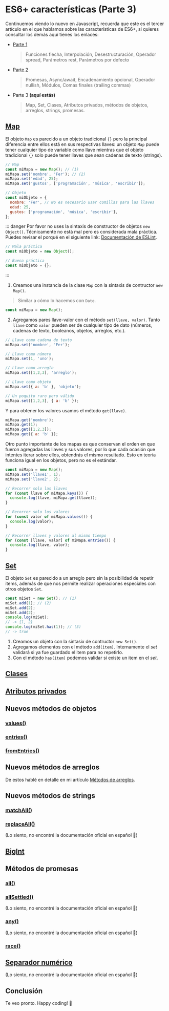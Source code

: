 # ES6+ características (Parte 3)

Continuemos viendo lo nuevo en Javascript, recuerda que este es el tercer artículo en el que hablamos sobre las características de ES6+, si quieres consultar los demás aquí tienes los enlaces:

- [Parte 1](../es6-features/)
  > Funciones flecha, Interpolación, Desestructuración, Operador spread, Parámetros rest, Parámetros por defecto
- [Parte 2](../es6-features-part-2/)
  > Promesas, Async/await, Encadenamiento opcional, Operador nullish, Módulos, Comas finales (trailing commas)
- Parte 3 **(aquí estás)**
  > Map, Set, Clases, Atributos privados, métodos de objetos, arreglos, strings, promesas.
  <!-- TODO: complete links -->
  <!-- - [Parte 4](../es6-features-part-4/) -->

<!-- TODO add gif -->

## [Map](https://developer.mozilla.org/en-US/docs/Web/JavaScript/Reference/Global_Objects/Map)

El objeto `Map` es parecido a un objeto tradicional `{}` pero la principal diferencia entre ellos está en sus respectivas llaves: un objeto `Map` puede tener cualquier tipo de variable como llave mientras que el objeto tradicional `{}` solo puede tener llaves que sean cadenas de texto (strings).

```js
// Map
const miMapa = new Map(); // (1)
miMapa.set('nombre', 'Fer'); // (2)
miMapa.set('edad', 25);
miMapa.set('gustos', ['programación', 'música', 'escribir']);

// Objeto
const miObjeto = {
  nombre: 'Fer', // No es necesario usar comillas para las llaves
  edad: 25,
  gustos: ['programación', 'música', 'escribir'],
};
```

::: danger
Por favor no uses la sintaxis de constructor de objetos `new Object()`. Técnicamente no está mal pero es considerada mala práctica. Puedes revisar el porqué en el siguiente link: [Documentación de ESLint](https://eslint.org/docs/latest/rules/no-new-object).

```js
// Mala práctica
const miObjeto = new Object();

// Buena práctica
const miObjeto = {};
```

:::

1. Creamos una instancia de la clase `Map` con la sintaxis de contructor `new Map()`.

> Similar a cómo lo hacemos con `Date`.

```js
const miMapa = new Map();
```

2. Agregamos pares llave-valor con el método `set(llave, valor)`. Tanto `llave` como `valor` pueden ser de cualquier tipo de dato (números, cadenas de texto, booleanos, objetos, arreglos, etc.).

```js
// Llave como cadena de texto
miMapa.set('nombre', 'Fer');

// Llave como número
miMapa.set(1, 'uno');

// Llave como arreglo
miMapa.set([1,2,3], 'arreglo');

// Llave como objeto
miMapa.set({ a: 'b' }, 'objeto');

// Un poquito raro pero válido
miMapa.set([1,2,3], { a: 'b' });
```

Y para obtener los valores usamos el método `get(llave)`.

```js
miMapa.get('nombre');
miMapa.get(1);
miMapa.get([1,2,3]);
miMapa.get({ a: 'b' });
```

Otro punto importante de los mapas es que conservan el orden en que fueron agregadas las llaves y sus valores, por lo que cada ocasión que intentes iterar sobre ellos, obtendrás el mismo resultado. Esto en teoría funciona igual en los objetos, pero no es el estándar.

```js
const miMapa = new Map();
miMapa.set('llave1', 1);
miMapa.set('llave2', 2);

// Recorrer solo las llaves
for (const llave of miMapa.keys()) {
  console.log(llave, miMapa.get(llave));
}

// Recorrer solo los valores
for (const valor of miMapa.values()) {
  console.log(valor);
}

// Recorrer llaves y valores al mismo tiempo
for (const [llave, valor] of miMapa.entries()) {
  console.log(llave, valor);
}
```

## [Set](https://developer.mozilla.org/es/docs/Web/JavaScript/Reference/Global_Objects/Set)

El objeto `Set` es parecido a un arreglo pero sin la posibilidad de repetir items, además de que nos permite realizar operaciones especiales con otros objetos `Set`.

```js
const miSet = new Set(); // (1)
miSet.add(1); // (2)
miSet.add(2);
miSet.add(2);
console.log(miSet);
// -> {1, 2}
console.log(miSet.has(1)); // (3)
// -> true
```

1. Creamos un objeto con la sintasix de contructor `new Set()`.
2. Agregamos elementos con el método `add(item)`. Internamente el _set_ validará si ya fue guardado el item para no repetirlo.
3. Con el método `has(item)` podemos validar si existe un item en el _set_.

## [Clases](https://developer.mozilla.org/es/docs/Web/JavaScript/Reference/Statements/class)

## [Atributos privados](https://developer.mozilla.org/es/docs/Web/JavaScript/Reference/Classes/Private_class_fields)

## Nuevos métodos de objetos

### [values()](https://developer.mozilla.org/es/docs/Web/JavaScript/Reference/Global_Objects/Object/values)

### [entries()](https://developer.mozilla.org/es/docs/Web/JavaScript/Reference/Global_Objects/Object/entries)

### [fromEntries()](https://developer.mozilla.org/es/docs/Web/JavaScript/Reference/Global_Objects/Object/fromEntries)

## Nuevos métodos de arreglos

De estos hablé en detalle en mi artículo [Métodos de arreglos](../array-methods/).

## Nuevos métodos de strings

### [matchAll()](https://developer.mozilla.org/es/docs/Web/JavaScript/Reference/Global_Objects/String/matchAll)

### [replaceAll()](https://developer.mozilla.org/en-US/docs/Web/JavaScript/Reference/Global_Objects/String/replaceAll)

(Lo siento, no encontré la documentación oficial en español 😬)

## [BigInt](https://developer.mozilla.org/en-US/docs/Web/JavaScript/Reference/Global_Objects/BigInt)

## Métodos de promesas

### [all()](https://developer.mozilla.org/es/docs/Web/JavaScript/Reference/Global_Objects/Promise/all)

### [allSettled()](https://developer.mozilla.org/en-US/docs/Web/JavaScript/Reference/Global_Objects/Promise/allSettled)

(Lo siento, no encontré la documentación oficial en español 😬)

### [any()](https://developer.mozilla.org/en-US/docs/Web/JavaScript/Reference/Global_Objects/Promise/any)

(Lo siento, no encontré la documentación oficial en español 😬)

### [race()](https://developer.mozilla.org/es/docs/Web/JavaScript/Reference/Global_Objects/Promise/race)

## [Separador numérico](https://github.com/tc39/proposal-numeric-separator)

(Lo siento, no encontré la documentación oficial en español 😬)

## Conclusión

Te veo pronto. Happy coding! 🥸

<Disqus />
